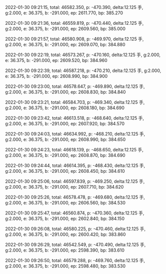 2022-01-30 09:21:15, total: 46582.350, p: -470.390, delta:12.125 手, g:2.000, e: 36.375, b: -291.000, ep: 2611.770, bp: 385.270

2022-01-30 09:21:36, total: 46559.819, p: -470.440, delta:12.125 手, g:2.000, e: 36.375, b: -291.000, ep: 2609.560, bp: 385.000

2022-01-30 09:21:57, total: 46580.908, p: -469.970, delta:12.125 手, g:2.000, e: 36.375, b: -291.000, ep: 2609.070, bp: 384.880

2022-01-30 09:22:19, total: 46573.267, p: -470.160, delta:12.125 手, g:2.000, e: 36.375, b: -291.000, ep: 2609.520, bp: 384.960

2022-01-30 09:22:39, total: 46587.218, p: -470.210, delta:12.125 手, g:2.000, e: 36.375, b: -291.000, ep: 2608.990, bp: 384.900

2022-01-30 09:23:00, total: 46578.647, p: -469.890, delta:12.125 手, g:2.000, e: 36.375, b: -291.000, ep: 2608.830, bp: 384.840

2022-01-30 09:23:21, total: 46584.703, p: -469.340, delta:12.125 手, g:2.000, e: 36.375, b: -291.000, ep: 2608.180, bp: 384.690

2022-01-30 09:23:42, total: 46613.518, p: -468.640, delta:12.125 手, g:2.000, e: 36.375, b: -291.000, ep: 2607.920, bp: 384.570

2022-01-30 09:24:03, total: 46634.992, p: -468.210, delta:12.125 手, g:2.000, e: 36.375, b: -291.000, ep: 2608.990, bp: 384.650

2022-01-30 09:24:23, total: 46618.139, p: -468.650, delta:12.125 手, g:2.000, e: 36.375, b: -291.000, ep: 2608.870, bp: 384.690

2022-01-30 09:24:44, total: 46614.395, p: -468.430, delta:12.125 手, g:2.000, e: 36.375, b: -291.000, ep: 2608.450, bp: 384.610

2022-01-30 09:25:06, total: 46597.839, p: -469.250, delta:12.125 手, g:2.000, e: 36.375, b: -291.000, ep: 2607.710, bp: 384.620

2022-01-30 09:25:26, total: 46578.478, p: -469.680, delta:12.125 手, g:2.000, e: 36.375, b: -291.000, ep: 2606.560, bp: 384.530

2022-01-30 09:25:47, total: 46560.874, p: -470.360, delta:12.125 手, g:2.000, e: 36.375, b: -291.000, ep: 2602.840, bp: 384.150

2022-01-30 09:26:08, total: 46580.225, p: -470.460, delta:12.125 手, g:2.000, e: 36.375, b: -291.000, ep: 2600.420, bp: 383.860

2022-01-30 09:26:29, total: 46542.549, p: -470.490, delta:12.125 手, g:2.000, e: 36.375, b: -291.000, ep: 2598.390, bp: 383.610

2022-01-30 09:26:50, total: 46579.288, p: -469.760, delta:12.125 手, g:2.000, e: 36.375, b: -291.000, ep: 2598.480, bp: 383.530